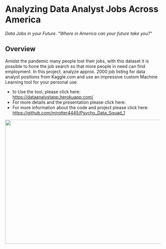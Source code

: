 #  **Analyzing Data Analyst Jobs Across America**
*Data Jobs in your Future. "Where in America can your future take you?"*


##  Overview
Amidst the pandemic many people lost their jobs, with this dataset it is possible to hone the job search so that more people in need can find employment.
In this project, analyze approx. 2000 job listing for data analyst positions from Kaggle.com and use an impressive custom Machine Learning tool for your personal use.   

- to Use the tool, please click here:  https://dataanalystapp.herokuapp.com/
- For more details and the presentation please click here:
- For more information about the code and project please click here: https://github.com/mjrotter4445/Psycho_Data_Squad_1

<p align="center">
  <img width="1000" height=400" src="https://github.com/mjrotter4445/Psycho_Data_Squad_1/blob/main/Graphics/banner2.png">
</p>

